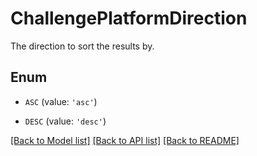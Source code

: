 # ChallengePlatformDirection

The direction to sort the results by.

## Enum

- `ASC` (value: `'asc'`)

- `DESC` (value: `'desc'`)

[[Back to Model list]](../README.md#documentation-for-models) [[Back to API list]](../README.md#documentation-for-api-endpoints) [[Back to README]](../README.md)
